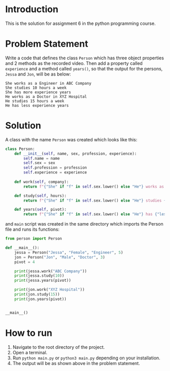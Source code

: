 # Introduction
This is the solution for assignment 6 in the python programming course.

# Problem Statement
Write a code that defines the class `Person` which has three object properties and 2 methods as the recorded video. Then add a property called `experience` and a method called `years()`, so that the output for the persons, `Jessa` and `Jon`, will be as below:
```
She works as a Engineer in ABC Company
She studies 10 hours a week
She has more experience years
He works as a Doctor in XYZ Hospital
He studies 15 hours a week
He has less experience years
```

# Solution
A class with the name `Person` was created which looks like this:
```py
class Person:
    def __init__(self, name, sex, profession, experience):
        self.name = name
        self.sex = sex
        self.profession = profession
        self.experience = experience
    
    def work(self, company):
        return f"{"She" if "f" in self.sex.lower() else "He"} works as a {self.profession} in {company}"

    def study(self, hours):
        return f"{"She" if "f" in self.sex.lower() else "He"} studies {hours} hours a week"

    def years(self, pivot):
        return f"{"She" if "f" in self.sex.lower() else "He"} has {"less" if self.experience < pivot else "more"} experience years"
```

and `main` script was created in the same directory which imports the Person file and runs its functions:
```py
from person import Person

def __main__():
    jessa = Person("Jessa", "Female", "Engineer", 5)
    jon = Person("Jon", "Male", "Doctor", 3)
    pivot = 4

    print(jessa.work("ABC Company"))
    print(jessa.study(10))
    print(jessa.years(pivot))

    print(jon.work("XYZ Hospital"))
    print(jon.study(15))
    print(jon.years(pivot))


__main__()
```

# How to run
1. Navigate to the root directory of the project.
2. Open a terminal.
3. Run `python main.py` or `python3 main.py` depending on your installation.
4. The output will be as shown above in the problem statement.